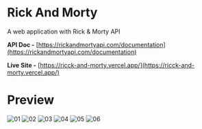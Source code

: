 # Rick And Morty

A web application with Rick & Morty API

**API Doc -** [https://rickandmortyapi.com/documentation](https://rickandmortyapi.com/documentation)

**Live Site -** [https://ricck-and-morty.vercel.app/](https://ricck-and-morty.vercel.app/)

# Preview
![01](https://github.com/hakw07/rick-and-morty/assets/141500318/38b1cb0e-c8d7-4ba5-a5c7-eb6ee32a462f)
![02](https://github.com/hakw07/rick-and-morty/assets/141500318/6cd0d395-f5b9-493c-89fd-67e23b35e895)
![03](https://github.com/hakw07/rick-and-morty/assets/141500318/3f9660f9-e7a3-44dd-89e6-49751f190738)
![04](https://github.com/hakw07/rick-and-morty/assets/141500318/dd4a13a9-42b5-4e1e-9201-3098a0175c75)
![05](https://github.com/hakw07/rick-and-morty/assets/141500318/09348837-bed4-4938-be97-eb482f9b56fc)
![06](https://github.com/hakw07/rick-and-morty/assets/141500318/48a015ed-e193-4fd0-bdda-9164f8187d8a)
